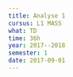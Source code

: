 ```yaml
---
title: Analyse 1
cursus: L1 MASS
what: TD
time: 36h
year: 2017--2018
semester: 1
date: 2017-09-01
---
```

